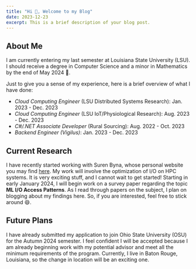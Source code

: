 ```yaml
---
title: "Hi 👋, Welcome to my Blog"
date: 2023-12-23
excerpt: This is a brief description of your blog post.
---
```


## About Me

I am currently entering my last semester at Louisiana State University (LSU). I should receive a degree in Computer Science and a minor in Mathematics by the end of May 2024 🤞.

Just to give you a sense of my experience, here is a brief overview of what I have done:

* *Cloud Computing Engineer* (LSU Distributed Systems Research): Jan. 2023 - Dec. 2023
* *Cloud Computing Engineer* (LSU IoT/Physiological Research): Aug. 2023 - Dec. 2023
* *C#/.NET Associate Developer* (Rural Sourcing): Aug. 2022 - Oct. 2023
* *Backend Engineer (Vigilus)*: Jan. 2023 - Dec. 2023

## Current Research

I have recently started working with Suren Byna, whose personal website you may find [here](https://sbyna.github.io/). My work will involve the optimization of I/O on HPC systems. It is very exciting stuff, and I cannot wait to get started! Starting in early January 2024, I will begin work on a survey paper regarding the topic **ML I/O Access Patterns**. As I read through papers on the subject, I plan on blogging about my findings here. So, if you are interested, feel free to stick around 😄.

## Future Plans

I have already submitted my application to join Ohio State University (OSU) for the Autumn 2024 semester. I feel confident I will be accepted because I am already beginning work with my potential advisor and meet all the minimum requirements of the program. Currently, I live in Baton Rouge, Louisiana, so the change in location will be an exciting one.
